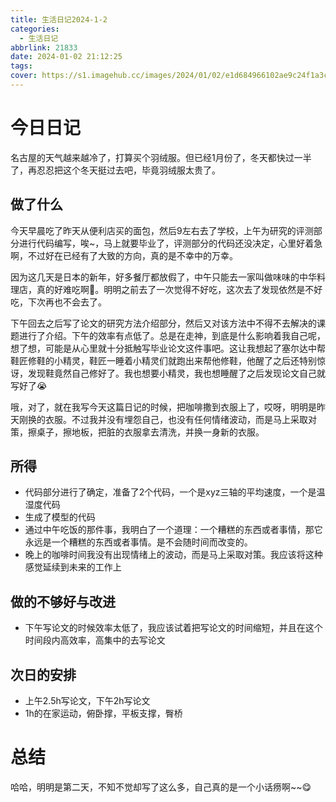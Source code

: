 ```yaml
---
title: 生活日记2024-1-2
categories:
  - 生活日记
abbrlink: 21833
date: 2024-01-02 21:12:25
tags:
cover: https://s1.imagehub.cc/images/2024/01/02/e1d684966102ae9c24f1a3ce74d782df.jpeg
---
```


# 今日日记
名古屋的天气越来越冷了，打算买个羽绒服。但已经1月份了，冬天都快过一半了，再忍忍把这个冬天挺过去吧，毕竟羽绒服太贵了。

## 做了什么
今天早晨吃了昨天从便利店买的面包，然后9左右去了学校，上午为研究的评测部分进行代码编写，唉~，马上就要毕业了，评测部分的代码还没决定，心里好着急啊，不过好在已经有了大致的方向，真的是不幸中的万幸。  

因为这几天是日本的新年，好多餐厅都放假了，中午只能去一家叫做味味的中华料理店，真的好难吃啊🥗。明明之前去了一次觉得不好吃，这次去了发现依然是不好吃，下次再也不会去了。  

下午回去之后写了论文的研究方法介绍部分，然后又对该方法中不得不去解决的课题进行了介绍。下午的效率有点低了。总是在走神，到底是什么影响着我自己呢，想了想，可能是从心里就十分抵触写毕业论文这件事吧。这让我想起了塞尔达中帮鞋匠修鞋的小精灵，鞋匠一睡着小精灵们就跑出来帮他修鞋，他醒了之后还特别惊讶，发现鞋竟然自己修好了。我也想要小精灵，我也想睡醒了之后发现论文自己就写好了😭

哦，对了，就在我写今天这篇日记的时候，把咖啡撒到衣服上了，哎呀，明明是昨天刚换的衣服。不过我并没有埋怨自己，也没有任何情绪波动，而是马上采取对策，擦桌子，擦地板，把脏的衣服拿去清洗，并换一身新的衣服。
## 所得
- 代码部分进行了确定，准备了2个代码，一个是xyz三轴的平均速度，一个是温湿度代码
- 生成了模型的代码
- 通过中午吃饭的那件事，我明白了一个道理：一个糟糕的东西或者事情，那它永远是一个糟糕的东西或者事情。是不会随时间而改变的。
- 晚上的咖啡时间我没有出现情绪上的波动，而是马上采取对策。我应该将这种感觉延续到未来的工作上

## 做的不够好与改进
- 下午写论文的时候效率太低了，我应该试着把写论文的时间缩短，并且在这个时间段内高效率，高集中的去写论文

## 次日的安排
- 上午2.5h写论文，下午2h写论文
- 1h的在家运动，俯卧撑，平板支撑，臀桥

# 总结
哈哈，明明是第二天，不知不觉却写了这么多，自己真的是一个小话痨啊~~😋
